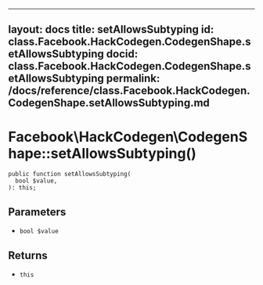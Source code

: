 
***

layout: docs
title: setAllowsSubtyping
id: class.Facebook.HackCodegen.CodegenShape.setAllowsSubtyping
docid: class.Facebook.HackCodegen.CodegenShape.setAllowsSubtyping
permalink: /docs/reference/class.Facebook.HackCodegen.CodegenShape.setAllowsSubtyping.md
---







# Facebook\\HackCodegen\\CodegenShape::setAllowsSubtyping()




``` Hack
public function setAllowsSubtyping(
  bool $value,
): this;
```




## Parameters




* ` bool $value `




## Returns




- ` this `